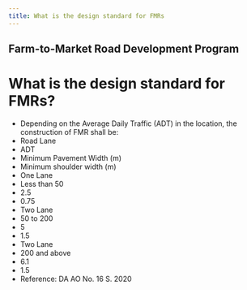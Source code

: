 ```yaml
---
title: What is the design standard for FMRs
---
```


## Farm-to-Market Road Development Program

# What is the design standard for FMRs?


 - Depending on the Average Daily Traffic (ADT) in the location, the construction of FMR shall be:
 -  Road Lane
 - ADT
 - Minimum Pavement Width (m)
 - Minimum shoulder width (m)
 - One Lane
 - Less than 50
 - 2.5
 - 0.75
 - Two Lane
 - 50 to 200
 - 5
 - 1.5
 - Two Lane
 - 200 and above
 - 6.1
 - 1.5
 - Reference: DA AO No. 16 S. 2020
